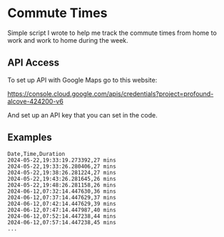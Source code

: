 # Commute Times
Simple script I wrote to help me track the commute times from home to work and work to home during the week. 

## API Access
To set up API with Google Maps go to this website: 

https://console.cloud.google.com/apis/credentials?project=profound-alcove-424200-v6

And set up an API key that you can set in the code. 

## Examples
```
Date,Time,Duration
2024-05-22,19:33:19.273392,27 mins
2024-05-22,19:33:26.280406,27 mins
2024-05-22,19:38:26.281224,27 mins
2024-05-22,19:43:26.281645,26 mins
2024-05-22,19:48:26.281158,26 mins
2024-06-12,07:32:14.447630,36 mins
2024-06-12,07:37:14.447629,37 mins
2024-06-12,07:42:14.447629,39 mins
2024-06-12,07:47:14.447987,40 mins
2024-06-12,07:52:14.447238,44 mins
2024-06-12,07:57:14.447238,45 mins
...
```